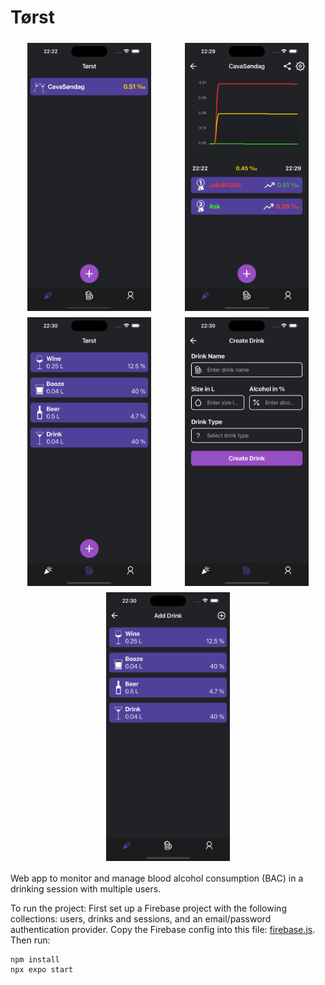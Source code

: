 # Tørst

<div style="display: flex; flex-wrap: wrap; justify-content: space-around;">
  <img src="https://github.com/Jakob1202/Torst/blob/main/assets/screenshots/screenshot1.png" width="198" height="auto" style="margin: 5px;">
  <img src="https://github.com/Jakob1202/Torst/blob/main/assets/screenshots/screenshot2.png" width="198" height="auto" style="margin: 5px;">
  <img src="https://github.com/Jakob1202/Torst/blob/main/assets/screenshots/screenshot3.png" width="198" height="auto" style="margin: 5px;">
  <img src="https://github.com/Jakob1202/Torst/blob/main/assets/screenshots/screenshot4.png" width="198" height="auto" style="margin: 5px;">
  <img src="https://github.com/Jakob1202/Torst/blob/main/assets/screenshots/screenshot5.png" width="198" height="auto" style="margin: 5px;">
</div>

Web app to monitor and manage blood alcohol consumption (BAC) in a drinking session with multiple users.

To run the project:
First set up a Firebase project with the following collections: users, drinks and sessions, and an email/password authentication provider. Copy the Firebase config into this file: [firebase.js](https://github.com/Jakob1202/Torst/tree/main/src/config/firebase.js). Then run:
```bash
npm install
npx expo start



